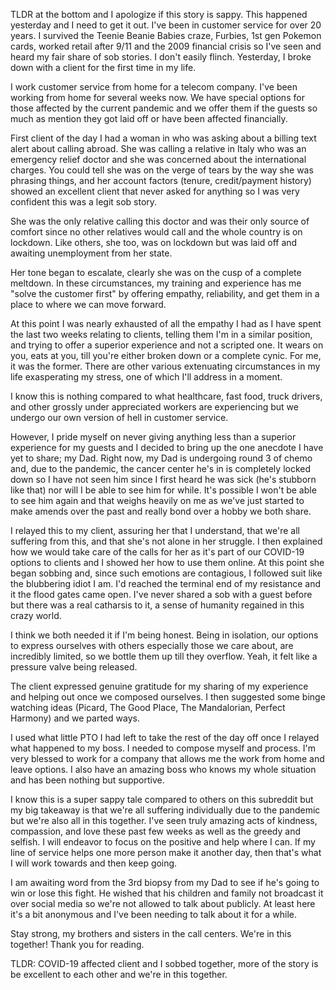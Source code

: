 TLDR at the bottom and I apologize if this story is sappy. This happened yesterday and I need to get it out.
I've been in customer service for over 20 years. I survived the Teenie Beanie Babies craze, Furbies, 1st gen Pokemon cards, worked retail after 9/11 and the 2009 financial crisis so I've seen and heard my fair share of sob stories. I don't easily flinch. Yesterday, I broke down with a client for the first time in my life.

I work customer service from home for a telecom company. I've been working from home for several weeks now. We have special options for those affected by the current pandemic and we offer them if the guests so much as mention they got laid off or have been affected financially.

First client of the day I had a woman in who was asking about a billing text alert about calling abroad. She was calling a relative in Italy who was an emergency relief doctor and she was concerned about the international charges. You could tell she was on the verge of tears by the way she was phrasing things, and her account factors (tenure, credit/payment history) showed an excellent client that never asked for anything so I was very confident this was a legit sob story.

She was the only relative calling this doctor and was their only source of comfort since no other relatives would call and the whole country is on lockdown. Like others, she too, was on lockdown but was laid off and awaiting unemployment from her state.

Her tone began to escalate, clearly she was on the cusp of a complete meltdown. In these circumstances, my training and experience has me "solve the customer first" by offering empathy, reliability, and get them in a place to where we can move forward.

At this point I was nearly exhausted of all the empathy I had as I have spent the last two weeks relating to clients, telling them I'm in a similar position, and trying to offer a superior experience and not a scripted one. It wears on you, eats at you, till you're either broken down or a complete cynic. For me, it was the former. There are other various extenuating circumstances in my life exasperating my stress, one of which I'll address in a moment.

I know this is nothing compared to what healthcare, fast food, truck drivers, and other grossly under appreciated workers are experiencing but we undergo our own version of hell in customer service.

However, I pride myself on never giving anything less than a superior experience for my guests and I decided to bring up the one anecdote I have yet to share; my Dad. Right now, my Dad is undergoing round 3 of chemo and, due to the pandemic, the cancer center he's in is completely locked down so I have not seen him since I first heard he was sick (he's stubborn like that) nor will I be able to see him for while. It's possible I won't be able to see him again and that weighs heavily on me as we've just started to make amends over the past and really bond over a hobby we both share.

I relayed this to my client, assuring her that I understand, that we're all suffering from this, and that she's not alone in her struggle. I then explained how we would take care of the calls for her as it's part of our COVID-19 options to clients and I showed her how to use them online. At this point she began sobbing and, since such emotions are contagious, I followed suit like the blubbering idiot I am. I'd reached the terminal end of my resistance and it the flood gates came open. I've never shared a sob with a guest before but there was a real catharsis to it, a sense of humanity regained in this crazy world.

I think we both needed it if I'm being honest. Being in isolation, our options to express ourselves with others especially those we care about, are incredibly limited, so we bottle them up till they overflow. Yeah, it felt like a pressure valve being released.


The client expressed genuine gratitude for my sharing of my experience and helping out once we composed ourselves. I then suggested some binge watching ideas (Picard, The Good Place, The Mandalorian, Perfect Harmony) and we parted ways.

I used what little PTO I had left to take the rest of the day off once I relayed what happened to my boss. I needed to compose myself and process. I'm very blessed to work for a company that allows me the work from home and leave options. I also have an amazing boss who knows my whole situation and has been nothing but supportive.

I know this is a super sappy tale compared to others on this subreddit but my big takeaway is that we're all suffering individually due to the pandemic but we're also all in this together. I've seen truly amazing acts of kindness, compassion, and love these past few weeks as well as the greedy and selfish. I will endeavor to focus on the positive and help where I can. If my line of service helps one more person make it another day, then that's what I will work towards and then keep going.

I am awaiting word from the 3rd biopsy from my Dad to see if he's going to win or lose this fight. He wished that his children and family not broadcast it over social media so we're not allowed to talk about publicly. At least here it's a bit anonymous and I've been needing to talk about it for a while.

Stay strong, my brothers and sisters in the call centers. We're in this together! Thank you for reading.


TLDR: COVID-19 affected client and I sobbed together, more of the story is be excellent to each other and we're in this together.
